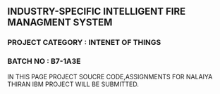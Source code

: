 ## INDUSTRY-SPECIFIC INTELLIGENT FIRE MANAGMENT SYSTEM
### PROJECT CATEGORY : INTENET OF THINGS 
### BATCH NO : B7-1A3E

IN THIS PAGE PROJECT SOUCRE CODE,ASSIGNMENTS FOR NALAIYA THIRAN IBM PROJECT WILL BE SUBMITTED.
